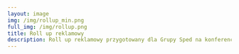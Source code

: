 ```yaml
---
layout: image 
img: /img/rollup_min.png
full_img: /img/rollup.png
title: Roll up reklamowy
description: Roll up reklamowy przygotowany dla Grupy Sped na konferencję.
---
```

